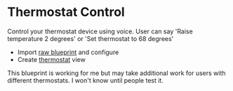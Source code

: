# Thermostat Control

Control your thermostat device using voice.  User can say 'Raise temperature 2 degrees' or 'Set thermostat to 68 degrees'

* Import [raw blueprint](https://raw.githubusercontent.com/dinki/View-Assist/viewassist-thermostatcontrol/View%20Assist%20custom%20sentences/Thermostat%20Control/blueprint-thermostatcontrol.yaml) and configure
* Create [thermostat](https://raw.githubusercontent.com/dinki/View-Assist/viewassist-thermostatcontrol/View%20Assist%20dashboard%20and%20views/views/thermostat/thermostat.yaml) view

This blueprint is working for me but may take additional work for users with different thermostats.  I won't know until people test it.
